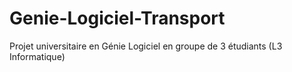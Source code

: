 # Genie-Logiciel-Transport
Projet universitaire en Génie Logiciel en groupe de 3 étudiants (L3 Informatique)
